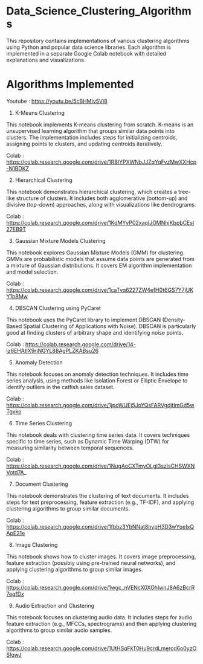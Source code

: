 # Data_Science_Clustering_Algorithms

This repository contains implementations of various clustering algorithms using Python and popular data science libraries. Each algorithm is implemented in a separate Google Colab notebook with detailed explanations and visualizations.

# Algorithms Implemented

Youtube : https://youtu.be/5cBHMIv5Vi8

1. K-Means Clustering
   
This notebook implements K-means clustering from scratch. K-means is an unsupervised learning algorithm that groups similar data points into clusters. The implementation includes steps for initializing centroids, assigning points to clusters, and updating centroids iteratively.

Colab : https://colab.research.google.com/drive/1RBlYPXWNbJJZqYqFvzMwXXHcp-N1BDKZ

2. Hierarchical Clustering
   
This notebook demonstrates hierarchical clustering, which creates a tree-like structure of clusters. It includes both agglomerative (bottom-up) and divisive (top-down) approaches, along with visualizations like dendrograms.

Colab : https://colab.research.google.com/drive/1KdMYvP02xaqIJOMNhjKbpbCEsI27EB9T

3. Gaussian Mixture Models Clustering
   
This notebook explores Gaussian Mixture Models (GMM) for clustering. GMMs are probabilistic models that assume data points are generated from a mixture of Gaussian distributions. It covers EM algorithm implementation and model selection.

Colab : https://colab.research.google.com/drive/1caTvq6227ZW4efH0t6GS7Y7jUKY1b8Mw

4. DBSCAN Clustering using PyCaret
   
This notebook uses the PyCaret library to implement DBSCAN (Density-Based Spatial Clustering of Applications with Noise). DBSCAN is particularly good at finding clusters of arbitrary shape and identifying noise points.

Colab : https://colab.research.google.com/drive/14-Iz6EHAtlX9rjNGYL88AgPLZKABsu26

5. Anomaly Detection
    
This notebook focuses on anomaly detection techniques. It includes time series analysis, using methods like Isolation Forest or Elliptic Envelope to identify outliers in the catfish sales dataset.

Colab : https://colab.research.google.com/drive/1jpoWUEj5JoYQsFARVgdjtImGd5wTgxko

6. Time Series Clustering
    
This notebook deals with clustering time series data. It covers techniques specific to time series, such as Dynamic Time Warping (DTW) for measuring similarity between temporal sequences.

 Colab : https://colab.research.google.com/drive/1NugAoCXTmyOLgI3szlsCHSWXNVotd7A_

7. Document Clustering
    
This notebook demonstrates the clustering of text documents. It includes steps for text preprocessing, feature extraction (e.g., TF-IDF), and applying clustering algorithms to group similar documents.

Colab : https://colab.research.google.com/drive/1fbbz3YbNNat8hypH3D3wYqeIxQApE31e

8. Image Clustering
    
This notebook shows how to cluster images. It covers image preprocessing, feature extraction (possibly using pre-trained neural networks), and applying clustering algorithms to group similar images.

Colab : https://colab.research.google.com/drive/1wgc_nVENcX0XOhlwnJ8A6zBcrR7egfDx

9. Audio Extraction and Clustering
    
This notebook focuses on clustering audio data. It includes steps for audio feature extraction (e.g., MFCCs, spectrograms) and then applying clustering algorithms to group similar audio samples.

Colab : https://colab.research.google.com/drive/1UtHSqFkT0Hu9crdLmercd6o0yzOSIqwJ



